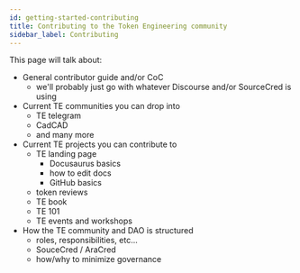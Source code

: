 ```yaml
---
id: getting-started-contributing
title: Contributing to the Token Engineering community
sidebar_label: Contributing
---
```


This page will talk about:
- General contributor guide and/or CoC 
  - we'll probably just go with whatever Discourse and/or SourceCred is using
- Current TE communities you can drop into 
  - TE telegram
  - CadCAD 
  - and many more
- Current TE projects you can contribute to 
  - TE landing page 
    - Docusaurus basics 
    - how to edit docs 
    - GitHub basics
  - token reviews 
  - TE book 
  - TE 101 
  - TE events and workshops
- How the TE community and DAO is structured
  - roles, responsibilities, etc... 
  - SouceCred / AraCred 
  - how/why to minimize governance


